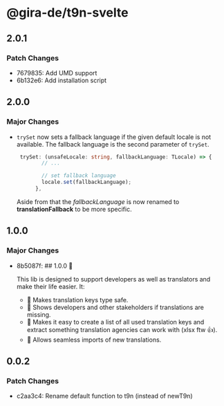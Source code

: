 # @gira-de/t9n-svelte

## 2.0.1

### Patch Changes

- 7679835: Add UMD support
- 6b132e6: Add installation script

## 2.0.0

### Major Changes

- `trySet` now sets a fallback language if the given default locale is not available. The fallback language is the second parameter of `trySet`.

  ```typescript
   trySet: (unsafeLocale: string, fallbackLanguage: TLocale) => {
          // ...

          // set fallback language
          locale.set(fallbackLanguage);
        },
  ```

  Aside from that the _fallbackLanguage_ is now renamed to **translationFallback** to be more specific.

## 1.0.0

### Major Changes

- 8b5087f: ## 1.0.0 🥳

  This lib is designed to support developers as well as translators and make their life easier. It:

  - 📖 Makes translation keys type safe.
  - 🚨 Shows developers and other stakeholders if translations are missing.
  - 👜 Makes it easy to create a list of all used translation keys and extract something translation agencies can work with (xlsx ftw 👍).
  - 🛬 Allows seamless imports of new translations.

## 0.0.2

### Patch Changes

- c2aa3c4: Rename default function to t9n (instead of newT9n)
